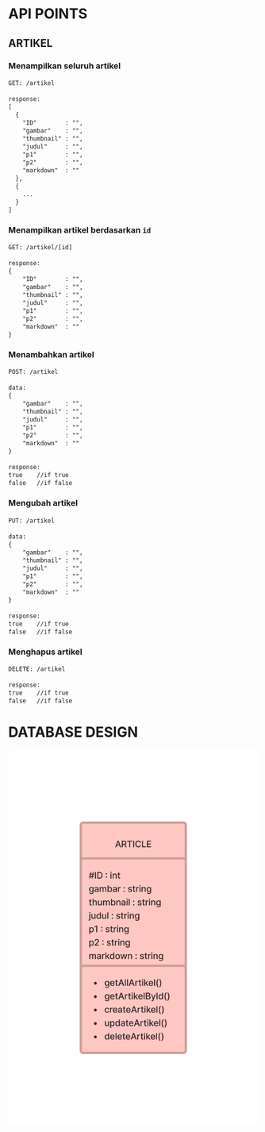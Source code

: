 # API POINTS



## ARTIKEL
### Menampilkan seluruh artikel
```
GET: /artikel

response:
[
  {
    "ID"        : "",
    "gambar"    : "",
    "thumbnail" : "",
    "judul"     : "",
    "p1"        : "",
    "p2"        : "",
    "markdown"  : ""
  },
  {
    ...
  }
]
```
### Menampilkan artikel berdasarkan ```id```
```
GET: /artikel/[id]

response:
{
    "ID"        : "",
    "gambar"    : "",
    "thumbnail" : "",
    "judul"     : "",
    "p1"        : "",
    "p2"        : "",
    "markdown"  : ""
}
```
### Menambahkan artikel
```
POST: /artikel

data:
{
    "gambar"    : "",
    "thumbnail" : "",
    "judul"     : "",
    "p1"        : "",
    "p2"        : "",
    "markdown"  : ""
}

response:
true    //if true
false   //if false
```
### Mengubah artikel
```
PUT: /artikel

data:
{
    "gambar"    : "",
    "thumbnail" : "",
    "judul"     : "",
    "p1"        : "",
    "p2"        : "",
    "markdown"  : ""
}

response:
true    //if true
false   //if false
```
### Menghapus artikel
```
DELETE: /artikel

response:
true    //if true
false   //if false
```

# DATABASE DESIGN
![Design Database](https://raw.githubusercontent.com/rengganisss/tekweb2022/main/assets/design.png)
